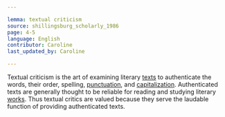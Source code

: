 ```yaml
---

lemma: textual criticism
source: shillingsburg_scholarly_1986
page: 4-5
language: English
contributor: Caroline
last_updated_by: Caroline

---
```


Textual criticism is the art of examining literary [texts](text.html) to authenticate the words, their order, spelling, [punctuation](punctuation.html), and [capitalization](capitalization.html). Authenticated texts are generally thought to be reliable for reading and studying literary [works](work.html). Thus textual critics are valued because they serve the laudable function of providing authenticated texts.
